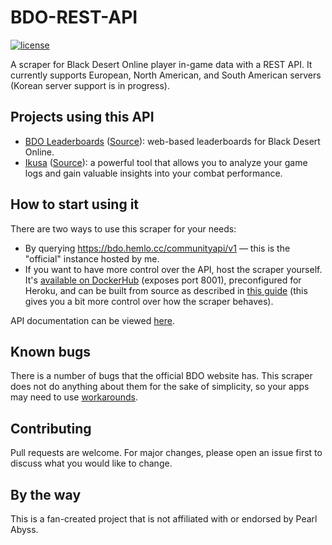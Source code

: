 # BDO-REST-API
[![license](https://img.shields.io/github/license/octoman90/BDO-REST-API)](https://github.com/octoman90/BDO-REST-API/blob/master/LICENSE)

A scraper for Black Desert Online player in-game data with a REST API. It currently supports European, North American, and South American servers (Korean server support is in progress).

## Projects using this API
- [BDO Leaderboards](https://bdo.hemlo.cc/leaderboards) ([Source](https://github.com/octoman90/BDO-Leaderboards)): web-based leaderboards for Black Desert Online.
- [Ikusa](https://ikusa.site) ([Source](https://github.com/sch-28/ikusa_api)): a powerful tool that allows you to analyze your game logs and gain valuable insights into your combat performance.

## How to start using it
There are two ways to use this scraper for your needs:
* By querying https://bdo.hemlo.cc/communityapi/v1 — this is the "official" instance hosted by me.
* If you want to have more control over the API, host the scraper yourself. It's [available on DockerHub](https://hub.docker.com/r/man90/bdo-rest-api) (exposes port 8001), preconfigured for Heroku, and can be built from source as described in [this guide](docs/buildingFromSource.md) (this gives you a bit more control over how the scraper behaves).

API documentation can be viewed [here](https://octoman90.github.io/BDO-REST-API/).

## Known bugs
There is a number of bugs that the official BDO website has. This scraper does not do anything about them for the sake of simplicity, so your apps may need to use [workarounds](docs/brokenStuff.md).

## Contributing
Pull requests are welcome. For major changes, please open an issue first to discuss what you would like to change.

## By the way
This is a fan-created project that is not affiliated with or endorsed by Pearl Abyss.
